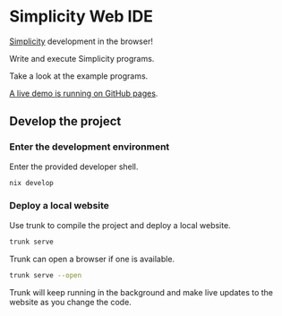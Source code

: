 # Simplicity Web IDE

[Simplicity](https://github.com/BlockstreamResearch/simplicity) development in the browser!

Write and execute Simplicity programs.

Take a look at the example programs.

[A live demo is running on GitHub pages](https://uncomputable.github.io/simplicity-webide/).

## Develop the project

### Enter the development environment

Enter the provided developer shell.

```bash
nix develop
```

### Deploy a local website

Use trunk to compile the project and deploy a local website.

```bash
trunk serve
```

Trunk can open a browser if one is available.

```bash
trunk serve --open
```

Trunk will keep running in the background and make live updates to the website as you change the code.
